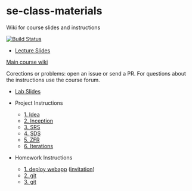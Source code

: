 # se-class-materials
Wiki for course slides and instructions 

[![Build Status](https://travis-ci.com/jce-il/se-class-materials.svg?token=A32fEPgKUvjwnDqzT4qn&branch=master)](https://travis-ci.com/jce-il/se-class-materials)
- [Lecture Slides](lecture/)

[Main course wiki](https://github.com/jce-il/se-class/wiki)

Corections or problems: open an issue or send a PR. For questions about the instructions use the course forum.

- [Lab Slides](lab/)

- Project Instructions
  - [1. Idea](docs/proj1-idea.md)
  - [2. Inception](docs/proj2-inception.md)
  - [3. SRS](docs/proj3-srs.md)
  - [4. SDS](docs/proj4-sds.md)
  - [5. ZFR](docs/proj5-zfr.md)
  - [6. Iterations](docs/proj1-iterations.md)

- Homework Instructions
  - [1. deploy webapp](docs/hw1-deploy-webapp.md) ([invitation](https://classroom.github.com/assignment-invitations/bcd5f121567d52e45feade01e0657519))
  - [2. git](docs/hw2-wireframing-angular.md)
  - [3. git](docs/hw3-git.md)
